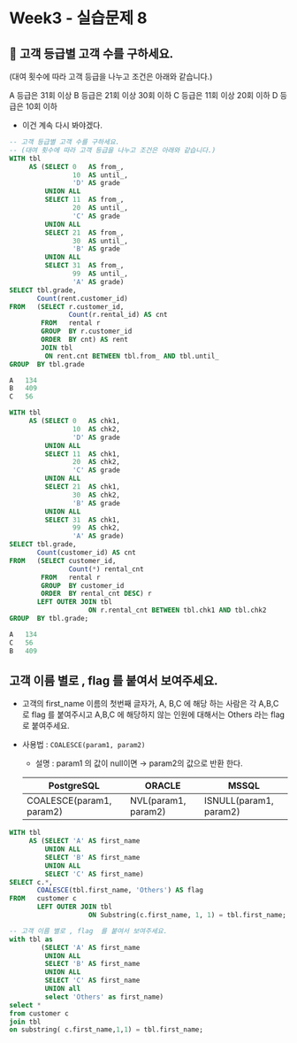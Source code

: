# Week3 - 실습문제 8

## 📌 고객 등급별 고객 수를 구하세요. 
(대여 횟수에 따라 고객 등급을 나누고 조건은 아래와 같습니다.)

A 등급은 31회 이상
B 등급은 21회 이상 30회 이하
C 등급은 11회 이상 20회 이하
D 등급은 10회 이하

- 이건 계속 다시 봐야겠다.

```sql
-- 고객 등급별 고객 수를 구하세요. 
-- (대여 횟수에 따라 고객 등급을 나누고 조건은 아래와 같습니다.)
WITH tbl
     AS (SELECT 0   AS from_,
                10  AS until_,
                'D' AS grade
         UNION ALL
         SELECT 11  AS from_,
                20  AS until_,
                'C' AS grade
         UNION ALL
         SELECT 21  AS from_,
                30  AS until_,
                'B' AS grade
         UNION ALL
         SELECT 31  AS from_,
                99  AS until_,
                'A' AS grade)
SELECT tbl.grade,
       Count(rent.customer_id)
FROM   (SELECT r.customer_id,
               Count(r.rental_id) AS cnt
        FROM   rental r
        GROUP  BY r.customer_id
        ORDER  BY cnt) AS rent
        JOIN tbl
         ON rent.cnt BETWEEN tbl.from_ AND tbl.until_
GROUP  BY tbl.grade

A	134
B	409
C	56
```

```sql
WITH tbl
     AS (SELECT 0   AS chk1,
                10  AS chk2,
                'D' AS grade
         UNION ALL
         SELECT 11  AS chk1,
                20  AS chk2,
                'C' AS grade
         UNION ALL
         SELECT 21  AS chk1,
                30  AS chk2,
                'B' AS grade
         UNION ALL
         SELECT 31  AS chk1,
                99  AS chk2,
                'A' AS grade)
SELECT tbl.grade,
       Count(customer_id) AS cnt
FROM   (SELECT customer_id,
               Count(*) rental_cnt
        FROM   rental r
        GROUP  BY customer_id
        ORDER  BY rental_cnt DESC) r
       LEFT OUTER JOIN tbl
                    ON r.rental_cnt BETWEEN tbl.chk1 AND tbl.chk2
GROUP  BY tbl.grade;

A	134
C	56
B	409
```

## 고객 이름 별로 , flag  를 붙여서 보여주세요.

- 고객의 first_name 이름의 첫번째 글자가, A, B,C 에 해당 하는 사람은  각 A,B,C 로 flag 를 붙여주시고
   A,B,C 에 해당하지 않는 인원에 대해서는 Others 라는 flag 로  붙여주세요.

- 사용법 : `COALESCE(param1, param2)`
    - 설명 : param1 의 값이 null이면 → param2의 값으로 반환 한다.
    
    | PostgreSQL | ORACLE | MSSQL |
    | --- | --- | --- |
    | COALESCE(param1, param2) | NVL(param1, param2) | ISNULL(param1, param2) |

```sql
WITH tbl
     AS (SELECT 'A' AS first_name
         UNION ALL
         SELECT 'B' AS first_name
         UNION ALL
         SELECT 'C' AS first_name)
SELECT c.*,
       COALESCE(tbl.first_name, 'Others') AS flag
FROM   customer c
       LEFT OUTER JOIN tbl
                    ON Substring(c.first_name, 1, 1) = tbl.first_name;
```

```sql
-- 고객 이름 별로 , flag  를 붙여서 보여주세요.
with tbl as 
		(SELECT 'A' AS first_name
         UNION ALL
         SELECT 'B' AS first_name
         UNION ALL
         SELECT 'C' AS first_name
         UNION all
         select 'Others' as first_name)
select *
from customer c
join tbl
on substring( c.first_name,1,1) = tbl.first_name;
```